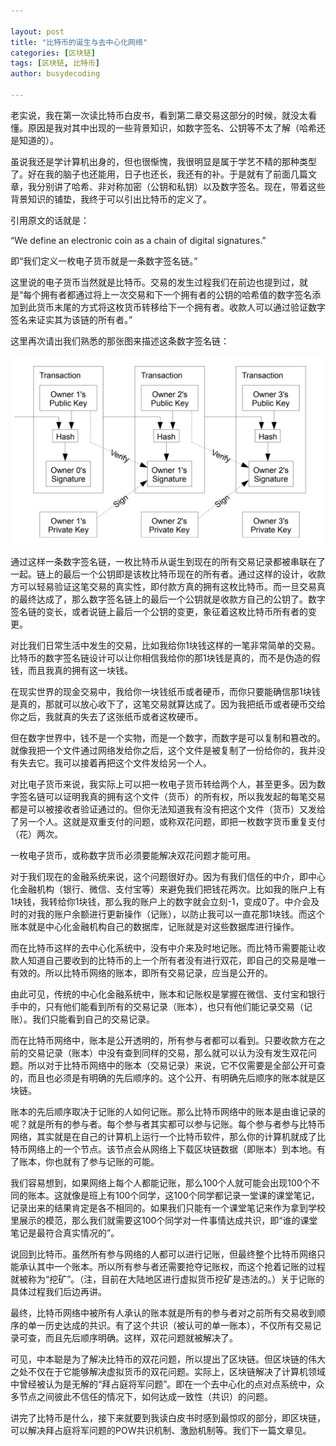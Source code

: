 ```yaml
---

layout: post
title: "比特币的诞生与去中心化网络"
categories: [区块链]
tags: [区块链, 比特币]
author: busydecoding

---
```


老实说，我在第一次读比特币白皮书，看到第二章交易这部分的时候，就没太看懂。原因是我对其中出现的一些背景知识，如数字签名、公钥等不太了解（哈希还是知道的）。

虽说我还是学计算机出身的，但也很惭愧，我很明显是属于学艺不精的那种类型了。好在我的脑子也还能用，日子也还长，我还有的补。于是就有了前面几篇文章，我分别讲了哈希、非对称加密（公钥和私钥）以及数字签名。现在，带着这些背景知识的铺垫，我终于可以引出比特币的定义了。

引用原文的话就是：

“We define an electronic coin as a chain of digital signatures.”

即“我们定义一枚电子货币就是一条数字签名链。”

这里说的电子货币当然就是比特币。交易的发生过程我们在前边也提到过，就是“每个拥有者都通过将上一次交易和下一个拥有者的公钥的哈希值的数字签名添加到此货币末尾的方式将这枚货币转移给下一个拥有者。收款人可以通过验证数字签名来证实其为该链的所有者。”

这里再次请出我们熟悉的那张图来描述这条数字签名链：

![交易](/assets/img/posts/bitcoin_whitepaper_transaction.jpg)

通过这样一条数字签名链，一枚比特币从诞生到现在的所有交易记录都被串联在了一起。链上的最后一个公钥即是该枚比特币现在的所有者。通过这样的设计，收款方可以轻易验证这笔交易的真实性，即付款方真的拥有这枚比特币。而一旦交易真的最终达成了，那么数字签名链上的最后一个公钥就是收款方自己的公钥了。数字签名链的变长，或者说链上最后一个公钥的变更，象征着这枚比特币所有者的变更。

对比我们日常生活中发生的交易，比如我给你1块钱这样的一笔非常简单的交易。比特币的数字签名链设计可以让你相信我给你的那1块钱是真的，而不是伪造的假钱，而且我真的拥有这一块钱。

在现实世界的现金交易中，我给你一块钱纸币或者硬币，而你只要能确信那1块钱是真的，那就可以放心收下了，这笔交易就算达成了。因为我把纸币或者硬币交给你之后，我就真的失去了这张纸币或者这枚硬币。

但在数字世界中，钱不是一个实物，而是一个数字，而数字是可以复制和篡改的。就像我把一个文件通过网络发给你之后，这个文件是被复制了一份给你的，我并没有失去它。我可以接着再把这个文件发给另一个人。

对比电子货币来说，我实际上可以把一枚电子货币转给两个人，甚至更多。因为数字签名链可以证明我真的拥有这个文件（货币）的所有权，所以我发起的每笔交易都是可以被接收者验证通过的。但你无法知道我有没有把这个文件（货币）又发给了另一个人。这就是双重支付的问题，或称双花问题，即把一枚数字货币重复支付（花）两次。

一枚电子货币，或称数字货币必须要能解决双花问题才能可用。

对于我们现在的金融系统来说，这个问题很好办。因为有我们信任的中介，即中心化金融机构（银行、微信、支付宝等）来避免我们把钱花两次。比如我的账户上有1块钱，我转给你1块钱，那么我的账户上的数字就会立刻-1，变成0了。中介会及时的对我的账户余额进行更新操作（记账），以防止我可以一直花那1块钱。而这个账本就是中心化金融机构自己的数据库，记账就是对这些数据库进行操作。

而在比特币这样的去中心化系统中，没有中介来及时地记账。而比特币需要能让收款人知道自己要收到的比特币的上一个所有者没有进行双花，即自己的交易是唯一有效的。所以比特币网络的账本，即所有交易记录，应当是公开的。

由此可见，传统的中心化金融系统中，账本和记账权是掌握在微信、支付宝和银行手中的，只有他们能看到所有的交易记录（账本），也只有他们能记录交易（记账）。我们只能看到自己的交易记录。

而在比特币网络中，账本是公开透明的，所有参与者都可以看到。只要收款方在之前的交易记录（账本）中没有查到同样的交易，那么就可以认为没有发生双花问题。所以对于比特币网络中的账本（交易记录）来说，它不仅需要是全部公开可查的，而且也必须是有明确的先后顺序的。这个公开、有明确先后顺序的账本就是区块链。

账本的先后顺序取决于记账的人如何记账。那么比特币网络中的账本是由谁记录的呢？就是所有的参与者。每个参与者其实都可以参与记账。每个参与者参与比特币网络，其实就是在自己的计算机上运行一个比特币软件，那么你的计算机就成了比特币网络上的一个节点。该节点会从网络上下载区块链数据（即账本）到本地。有了账本，你也就有了参与记账的可能。

我们容易想到，如果网络上每个人都能记账，那么100个人就可能会出现100个不同的账本。这就像是班上有100个同学，这100个同学都记录一堂课的课堂笔记，记录出来的结果肯定是各不相同的。如果我们只能有一个课堂笔记来作为拿到学校里展示的模范，那么我们就需要这100个同学对一件事情达成共识，即“谁的课堂笔记是最符合真实情况的”。

说回到比特币。虽然所有参与网络的人都可以进行记账，但最终整个比特币网络只能承认其中一个账本。所以所有参与者还需要抢夺记账权，而这个抢着记账的过程就被称为“挖矿”。（注，目前在大陆地区进行虚拟货币挖矿是违法的。）关于记账的具体过程我们后边再讲。

最终，比特币网络中被所有人承认的账本就是所有的参与者对之前所有交易收到顺序的单一历史达成的共识。有了这个共识（被认可的单一账本），不仅所有交易记录可查，而且先后顺序明确。这样，双花问题就被解决了。

可见，中本聪是为了解决比特币的双花问题，所以提出了区块链。但区块链的伟大之处不仅在于它能够解决虚拟货币的双花问题。实际上，区块链解决了计算机领域中曾经被认为是无解的“拜占庭将军问题”。即在一个去中心化的点对点系统中，众多节点之间彼此不信任的情况下，如何达成一致性（共识）的问题。

讲完了比特币是什么，接下来就要到我读白皮书时感到最惊叹的部分，即区块链，可以解决拜占庭将军问题的POW共识机制、激励机制等。我们下一篇文章见。